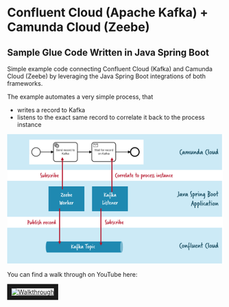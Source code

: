 # Confluent Cloud (Apache Kafka) + Camunda Cloud (Zeebe) 

## Sample Glue Code Written in Java Spring Boot

Simple example code connecting Confluent Cloud (Kafka) and Camunda Cloud (Zeebe) by leveraging the Java Spring Boot integrations of both frameworks.

The example automates a very simple process, that

- writes a record to Kafka
- listens to the exact same record to correlate it back to the process instance

![](architecture.png)

You can find a walk through on YouTube here:

<a href="http://www.youtube.com/watch?feature=player_embedded&v=jgRhq8h2ZT4" target="_blank"><img src="http://img.youtube.com/vi/jgRhq8h2ZT4/0.jpg" alt="Walkthrough" width="240" height="180" border="10" /></a>
